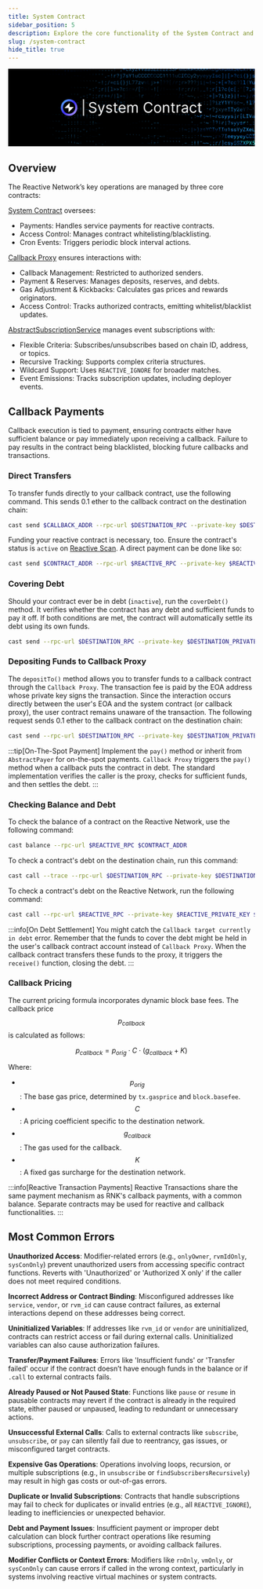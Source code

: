 ```yaml
---
title: System Contract
sidebar_position: 5
description: Explore the core functionality of the System Contract and its affiliates.
slug: /system-contract
hide_title: true
---
```


![System Contract](./img/system-contract.jpg)

## Overview

The Reactive Network’s key operations are managed by three core contracts:

[System Contract](https://github.com/Reactive-Network/system-smart-contracts/blob/main/src/SystemContract.sol) oversees:
- Payments: Handles service payments for reactive contracts.
- Access Control: Manages contract whitelisting/blacklisting.
- Cron Events: Triggers periodic block interval actions.

[Callback Proxy](https://github.com/Reactive-Network/system-smart-contracts/blob/main/src/CallbackProxy.sol) ensures interactions with:
- Callback Management: Restricted to authorized senders.
- Payment & Reserves: Manages deposits, reserves, and debts.
- Gas Adjustment & Kickbacks: Calculates gas prices and rewards originators.
- Access Control: Tracks authorized contracts, emitting whitelist/blacklist updates.

[AbstractSubscriptionService](https://github.com/Reactive-Network/system-smart-contracts/blob/main/src/AbstractSubscriptionService.sol) manages event subscriptions with:
- Flexible Criteria: Subscribes/unsubscribes based on chain ID, address, or topics.
- Recursive Tracking: Supports complex criteria structures.
- Wildcard Support: Uses `REACTIVE_IGNORE` for broader matches.
- Event Emissions: Tracks subscription updates, including deployer events.

## Callback Payments

Callback execution is tied to payment, ensuring contracts either have sufficient balance or pay immediately upon receiving a callback. Failure to pay results in the contract being blacklisted, blocking future callbacks and transactions.

### Direct Transfers

To transfer funds directly to your callback contract, use the following command. This sends 0.1 ether to the callback contract on the destination chain:

```bash
cast send $CALLBACK_ADDR --rpc-url $DESTINATION_RPC --private-key $DESTINATION_PRIVATE_KEY --value 0.1ether
```

Funding your reactive contract is necessary, too. Ensure the contract's status is `active` on [Reactive Scan](https://kopli.reactscan.net/). A direct payment can be done like so:

```bash
cast send $CONTRACT_ADDR --rpc-url $REACTIVE_RPC --private-key $REACTIVE_PRIVATE_KEY --value 0.1ether
```

### Covering Debt

Should your contract ever be in debt (`inactive`), run the `coverDebt()` method. It verifies whether the contract has any debt and sufficient funds to pay it off. If both conditions are met, the contract will automatically settle its debt using its own funds.

```bash
cast send --rpc-url $DESTINATION_RPC --private-key $DESTINATION_PRIVATE_KEY $CALLBACK_ADDR "coverDebt()"
```

### Depositing Funds to Callback Proxy

The `depositTo()` method allows you to transfer funds to a callback contract through the `Callback Proxy`. The transaction fee is paid by the EOA address whose private key signs the transaction. Since the interaction occurs directly between the user's EOA and the system contract (or callback proxy), the user contract remains unaware of the transaction. The following request sends 0.1 ether to the callback contract on the destination chain:

```bash
cast send --rpc-url $DESTINATION_RPC --private-key $DESTINATION_PRIVATE_KEY $CALLBACK_PROXY_ADDR "depositTo(address)" $CALLBACK_ADDR --value 0.1ether
```

:::tip[On-The-Spot Payment]
Implement the `pay()` method or inherit from `AbstractPayer` for on-the-spot payments. `Callback Proxy` triggers the `pay()` method when a callback puts the contract in debt. The standard implementation verifies the caller is the proxy, checks for sufficient funds, and then settles the debt.
:::

### Checking Balance and Debt

To check the balance of a contract on the Reactive Network, use the following command:

```bash
cast balance --rpc-url $REACTIVE_RPC $CONTRACT_ADDR
```

To check a contract's debt on the destination chain, run this command:

```bash
cast call --trace --rpc-url $DESTINATION_RPC --private-key $DESTINATION_PRIVATE_KEY $CALLBACK_PROXY_ADDR "debts(address)" $CONTRACT_ADDR
```

To check a contract's debt on the Reactive Network, run the following command:

```bash
cast call --rpc-url $REACTIVE_RPC --private-key $REACTIVE_PRIVATE_KEY $SYSTEM_CONTRACT_ADDR "debt(address)" $CONTRACT_ADDR
```

:::info[On Debt Settlement]
You might catch the `Callback target currently in debt` error. Remember that the funds to cover the debt might be held in the user's callback contract account instead of `Callback Proxy`. When the callback contract transfers these funds to the proxy, it triggers the `receive()` function, closing the debt.
:::

### Callback Pricing

The current pricing formula incorporates dynamic block base fees. The callback price $$p_{callback}$$ is calculated as follows:

$$
p_{callback} = p_{orig} ⋅ C ⋅ (g_{callback} + K)
$$

Where:

- $$p_{orig}$$: The base gas price, determined by `tx.gasprice` and `block.basefee`.
- $$C$$: A pricing coefficient specific to the destination network.
- $$g_{callback}$$: The gas used for the callback.
- $$K$$: A fixed gas surcharge for the destination network.

:::info[Reactive Transaction Payments]
Reactive Transactions share the same payment mechanism as RNK's callback payments, with a common balance. Separate contracts may be used for reactive and callback functionalities.
:::

## Most Common Errors 

**Unauthorized Access**: Modifier-related errors (e.g., `onlyOwner`, `rvmIdOnly`, `sysConOnly`) prevent unauthorized users from accessing specific contract functions. Reverts with 'Unauthorized' or 'Authorized X only' if the caller does not meet required conditions.

**Incorrect Address or Contract Binding**: Misconfigured addresses like `service`, `vendor`, or `rvm_id` can cause contract failures, as external interactions depend on these addresses being correct.

**Uninitialized Variables**: If addresses like `rvm_id` or `vendor` are uninitialized, contracts can restrict access or fail during external calls. Uninitialized variables can also cause authorization failures.

**Transfer/Payment Failures**: Errors like 'Insufficient funds' or 'Transfer failed' occur if the contract doesn’t have enough funds in the balance or if `.call` to external contracts fails.

**Already Paused or Not Paused State**: Functions like `pause` or `resume` in pausable contracts may revert if the contract is already in the required state, either paused or unpaused, leading to redundant or unnecessary actions.

**Unsuccessful External Calls**: Calls to external contracts like `subscribe`, `unsubscribe`, or `pay` can silently fail due to reentrancy, gas issues, or misconfigured target contracts.

**Expensive Gas Operations**: Operations involving loops, recursion, or multiple subscriptions (e.g., in `unsubscribe` or `findSubscribersRecursively`) may result in high gas costs or out-of-gas errors.

**Duplicate or Invalid Subscriptions**: Contracts that handle subscriptions may fail to check for duplicates or invalid entries (e.g., all `REACTIVE_IGNORE`), leading to inefficiencies or unexpected behavior.

**Debt and Payment Issues**: Insufficient payment or improper debt calculation can block further contract operations like resuming subscriptions, processing payments, or avoiding callback failures.

**Modifier Conflicts or Context Errors**: Modifiers like `rnOnly`, `vmOnly`, or `sysConOnly` can cause errors if called in the wrong context, particularly in systems involving reactive virtual machines or system contracts.